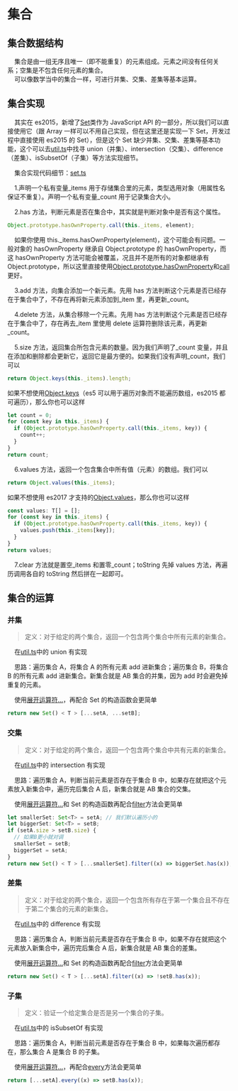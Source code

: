 # 集合

## 集合数据结构

&nbsp;&nbsp;&nbsp;&nbsp;集合是由一组无序且唯一（即不能重复）的元素组成。元素之间没有任何关系；空集是不包含任何元素的集合。  
&nbsp;&nbsp;&nbsp;&nbsp;可以像数学当中的集合一样，可进行并集、交集、差集等基本运算。

## 集合实现

&nbsp;&nbsp;&nbsp;&nbsp;其实在 es2015，新增了[Set](https://developer.mozilla.org/zh-CN/docs/Web/JavaScript/Reference/Global_Objects/Set)类作为 JavaScript API 的一部分，所以我们可以直接使用它（跟 Array 一样可以不用自己实现，但在这里还是实现一下 Set，开发过程中直接使用 es2015 的 Set），但是这个 Set 缺少并集、交集、差集等基本功能，这个可以去[util.ts](https://gitee.com/liawnliu/datastructures_ts/blob/master/src/ts/util.ts)中找寻 union（并集）、intersection（交集）、difference（差集）、isSubsetOf（子集）等方法实现细节。

&nbsp;&nbsp;&nbsp;&nbsp;集合实现代码细节：[set.ts](https://gitee.com/liawnliu/datastructures_ts/blob/master/src/ts/data-structures/set.ts)

&nbsp;&nbsp;&nbsp;&nbsp;1.声明一个私有变量\_items 用于存储集合里的元素，类型选用对象（用属性名保证不重复）。声明一个私有变量\_count 用于记录集合大小。

&nbsp;&nbsp;&nbsp;&nbsp;2.has 方法，判断元素是否在集合中，其实就是判断对象中是否有这个属性。

```js
Object.prototype.hasOwnProperty.call(this._items, element);
```

&nbsp;&nbsp;&nbsp;&nbsp;如果你使用 this.\_items.hasOwnProperty(element)，这个可能会有问题。一般对象的 hasOwnProperty 继承自 Object.prototype 的 hasOwnProperty，而这 hasOwnProperty 方法可能会被覆盖，况且并不是所有的对象都继承有 Object.prototype，所以这里直接使用[Object.prototype.hasOwnProperty](https://developer.mozilla.org/zh-CN/docs/Web/JavaScript/Reference/Global_Objects/Object/hasOwnProperty)和[call](https://segmentfault.com/a/1190000018017796)更好。

&nbsp;&nbsp;&nbsp;&nbsp;3.add 方法，向集合添加一个新元素。先用 has 方法判断这个元素是否已经存在于集合中了，不存在再将新元素添加到\_item 里，再更新\_count。

&nbsp;&nbsp;&nbsp;&nbsp;4.delete 方法，从集合移除一个元素。先用 has 方法判断这个元素是否已经存在于集合中了，存在再去\_item 里使用 delete 运算符删除该元素，再更新\_count。

&nbsp;&nbsp;&nbsp;&nbsp;5.size 方法，返回集合所包含元素的数量。因为我们声明了\_count 变量，并且在添加和删除都会更新它，返回它是最方便的。如果我们没有声明\_count，我们可以

```js
return Object.keys(this._items).length;
```

如果不想使用[Object.keys](https://developer.mozilla.org/zh-CN/docs/Web/JavaScript/Reference/Global_Objects/Object/keys)（es5 可以用于遍历对象而不能遍历数组，es2015 都可遍历），那么你也可以这样

```js
let count = 0;
for (const key in this._items) {
  if (Object.prototype.hasOwnProperty.call(this._items, key)) {
    count++;
  }
}
return count;
```

&nbsp;&nbsp;&nbsp;&nbsp;6.values 方法，返回一个包含集合中所有值（元素）的数组。我们可以

```js
return Object.values(this._items);
```

如果不想使用 es2017 才支持的[Object.values](https://developer.mozilla.org/zh-CN/docs/Web/JavaScript/Reference/Global_Objects/Object/values)，那么你也可以这样

```js
const values: T[] = [];
for (const key in this._items) {
  if (Object.prototype.hasOwnProperty.call(this._items, key)) {
    values.push(this._items[key]);
  }
}
return values;
```

&nbsp;&nbsp;&nbsp;&nbsp;7.clear 方法就是置空\_items 和置零\_count；toString 先掉 values 方法，再遍历调用各自的 toString 然后拼在一起即可。

## 集合的运算

### 并集

> 定义：对于给定的两个集合，返回一个包含两个集合中所有元素的新集合。

&nbsp;&nbsp;&nbsp;&nbsp;在[util.ts](https://gitee.com/liawnliu/datastructures_ts/blob/master/src/ts/util.ts)中的 union 有实现

&nbsp;&nbsp;&nbsp;&nbsp;思路：遍历集合 A，将集合 A 的所有元素 add 进新集合；遍历集合 B，将集合 B 的所有元素 add 进新集合。新集合就是 AB 集合的并集，因为 add 时会避免掉重复的元素。

&nbsp;&nbsp;&nbsp;&nbsp;使用[展开运算符...](https://developer.mozilla.org/zh-CN/docs/Web/JavaScript/Reference/Operators/Spread_syntax)，再配合 Set 的构造函数会更简单

```js
return new Set() < T > [...setA, ...setB];
```

### 交集

> 定义：对于给定的两个集合，返回一个包含两个集合中共有元素的新集合。

&nbsp;&nbsp;&nbsp;&nbsp;在[util.ts](https://gitee.com/liawnliu/datastructures_ts/blob/master/src/ts/util.ts)中的 intersection 有实现

&nbsp;&nbsp;&nbsp;&nbsp;思路：遍历集合 A，判断当前元素是否存在于集合 B 中，如果存在就把这个元素放入新集合中，遍历完后集合 A 后，新集合就是 AB 集合的交集。

&nbsp;&nbsp;&nbsp;&nbsp;使用[展开运算符...](https://developer.mozilla.org/zh-CN/docs/Web/JavaScript/Reference/Operators/Spread_syntax)和 Set 的构造函数再配合[filter](https://www.runoob.com/jsref/jsref-filter.html)方法会更简单

```js
let smallerSet: Set<T> = setA; // 我们默认遍历小的
let biggerSet: Set<T> = setB;
if (setA.size > setB.size) {
  // 如果B更小就对调
  smallerSet = setB;
  biggerSet = setA;
}
return new Set() < T > [...smallerSet].filter((x) => biggerSet.has(x));
```

### 差集

> 定义：对于给定的两个集合，返回一个包含所有存在于第一个集合且不存在于第二个集合的元素的新集合。

&nbsp;&nbsp;&nbsp;&nbsp;在[util.ts](https://gitee.com/liawnliu/datastructures_ts/blob/master/src/ts/util.ts)中的 difference 有实现

&nbsp;&nbsp;&nbsp;&nbsp;思路：遍历集合 A，判断当前元素是否存在于集合 B 中，如果不存在就把这个元素放入新集合中，遍历完后集合 A 后，新集合就是 AB 集合的差集。

&nbsp;&nbsp;&nbsp;&nbsp;使用[展开运算符...](https://developer.mozilla.org/zh-CN/docs/Web/JavaScript/Reference/Operators/Spread_syntax)和 Set 的构造函数再配合[filter](https://www.runoob.com/jsref/jsref-filter.html)方法会更简单

```js
return new Set() < T > [...setA].filter((x) => !setB.has(x));
```

### 子集

> 定义：验证一个给定集合是否是另一个集合的子集。

&nbsp;&nbsp;&nbsp;&nbsp;在[util.ts](https://gitee.com/liawnliu/datastructures_ts/blob/master/src/ts/util.ts)中的 isSubsetOf 有实现

&nbsp;&nbsp;&nbsp;&nbsp;思路：遍历集合 A，判断当前元素是否存在于集合 B 中，如果每次遍历都存在，那么集合 A 是集合 B 的子集。

&nbsp;&nbsp;&nbsp;&nbsp;使用[展开运算符...](https://developer.mozilla.org/zh-CN/docs/Web/JavaScript/Reference/Operators/Spread_syntax)，再配合[every](https://www.runoob.com/jsref/jsref-every.html)方法会更简单

```js
return [...setA].every((x) => setB.has(x));
```
